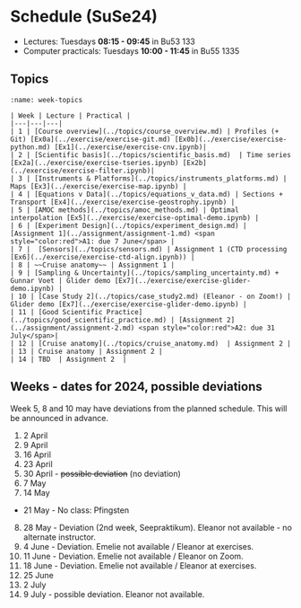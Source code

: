 # Schedule (SuSe24)

- Lectures: Tuesdays **08:15 - 09:45** in Bu53 133 
- Computer practicals: Tuesdays **10:00 - 11:45** in Bu55 1335 

## Topics

```{table} Schedule of topics
:name: week-topics

| Week | Lecture | Practical |
|---|---|---|
| 1 | [Course overview](../topics/course_overview.md) | Profiles (+ Git) [Ex0a](../exercise/exercise-git.md) [Ex0b](../exercise/exercise-python.md) [Ex1](../exercise/exercise-cnv.ipynb)|
| 2 | [Scientific basis](../topics/scientific_basis.md)  | Time series [Ex2a](../exercise/exercise-tseries.ipynb) [Ex2b](../exercise/exercise-filter.ipynb)|
| 3 | [Instruments & Platforms](../topics/instruments_platforms.md) | Maps [Ex3](../exercise/exercise-map.ipynb) |
| 4 | [Equations v Data](../topics/equations_v_data.md) | Sections + Transport [Ex4](../exercise/exercise-geostrophy.ipynb) |
| 5 | [AMOC methods](../topics/amoc_methods.md) | Optimal interpolation [Ex5](../exercise/exercise-optimal-demo.ipynb) |
| 6 | [Experiment Design](../topics/experiment_design.md) | [Assignment 1](../assignment/assignment-1.md) <span style="color:red">A1: due 7 June</span> |
| 7 |  [Sensors](../topics/sensors.md) | Assignment 1 (CTD processing [Ex6](../exercise/exercise-ctd-align.ipynb)) |
| 8 | ~~Cruise anatomy~~ | Assignment 1 |
| 9 | [Sampling & Uncertainty](../topics/sampling_uncertainty.md) + Gunnar Voet | Glider demo [Ex7](../exercise/exercise-glider-demo.ipynb) |
| 10 | [Case Study 2](../topics/case_study2.md) (Eleanor - on Zoom!) | Glider demo [Ex7](../exercise/exercise-glider-demo.ipynb) |
| 11 | [Good Scientific Practice](../topics/good_scientific_practice.md) | [Assignment 2](../assignment/assignment-2.md) <span style="color:red">A2: due 31 July</span>|
| 12 | [Cruise anatomy](../topics/cruise_anatomy.md)  | Assignment 2 |
| 13 | Cruise anatomy | Assignment 2 |
| 14 | TBD  | Assignment 2  |
```


## Weeks - dates for 2024, possible deviations

Week 5, 8 and 10 may have deviations from the planned schedule.  This will be announced in advance.

1. 2 April  
2. 9 April  
3. 16 April  
4. 23 April  
5. 30 April - ~~possible deviation~~ (no deviation)
6. 7 May  
7. 14 May  
- 21 May - No class: Pfingsten
8. 28 May -  Deviation (2nd week, Seepraktikum).  Eleanor not available - no alternate instructor.
9. 4 June - Deviation. Emelie not available / Eleanor at exercises.
10. 11 June - Deviation.  Emelie not available / Eleanor on Zoom.
11. 18 June - Deviation.  Emelie not available /  Eleanor at exercises. 
12. 25 June 
13. 2 July
14. 9 July - possible deviation.  Eleanor not available.


<!--
## Topics

Timing is rough and may slide depending on how much time it takes to introduce and discuss topics.

**Firm dates:**
- May 21 - no class, Pfingsten
- May 28 - Seepraktikum conflict (possible change)
- June 11 - substitute lecture


```{list-table} Schedule of chunks
:width: 100
:widths: 30 70
:header-rows: 1
:name: tablechunk

* - Week
  - Topic
* - Weeks 1-4 
  - **Overview**: of the AMOC science, measurement equipment, cruise anatomy and introduction to git and python - primarily for 1-dimensional datasets.  The science and research cruise discussion will be broader, to introduce the topics, while in part 2, we will look in more detail.  For working with instruments, we will look more closely and work directly with the manufacturer's software to apply initial corrections.  This will get into the nitty gritty quickly, with the cell thermal mass and alignment problems of modern CTD instruments. Getting started with Git and Python. Cell thermal mass, align CTD problems, salinity spikes, buoyancy frequency, density definitions, filtering, and decorrelation scales.
* - Weeks 5-8
  - **Adding dimensions:** For working with data, we will add second dimensions: instead of just depth, we'll look at depth and time (moorings), and instead of just profiles (depth), we'll look at hydrographic sections.  For cruise planning, the added dimension will be considerations of cost and international context (dipclears).  For programming, we'll look into how we need to treat observational data which is incomplete (discrete and coarse resolution in depth - moorings, or in horizontal distance - hydrographic sections).  And will consider how treatment of these gaps affects calculations like gradients, transports, overturning.  
* - Weeks 10-13 (11 June - 2 July)
  - **Expansion:** The final part of the course has you synthesizing what you've learned in python and cruise planning.  We'll use high-resolution sections (gliders and to-yos) and comparisions between space-time and space-space datasets, evaluating sensitivity of transport estimates to biases and reference level choices, optimal interpolation, horizontal density gradients and potential vorticity.
* - Weeks 14 (9 July)
  - **Final presentations**
```

-->